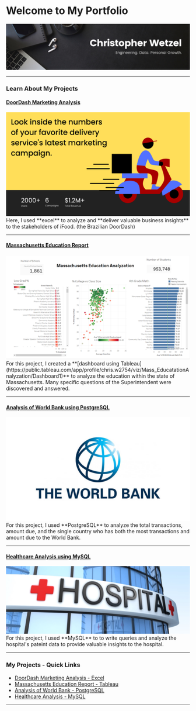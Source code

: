 # Welcome to My Portfolio
<img src="images/headline 1.2.png"/>

---

### Learn About My Projects

#### [DoorDash Marketing Analysis](https://www.linkedin.com/pulse/doordashs-marketing-results-breakdown-christopher-wetzel/)
<img src="images/Deliver your food quickly and safely.png"/>
Here, I used **excel** to analyze and **deliver valuable business insights** to the stakeholders of iFood. (the Brazilian DoorDash)

---
#### [Massachusetts Education Report](https://www.linkedin.com/pulse/massachusetts-education-deep-dive-christopher-wetzel/?trackingId=PlVmTKQ%2FSLKhKcbelXN%2Big%3D%3D)
<img src="images/dashboard.PNG"/>
For this project, I created a **[dashboard using Tableau](https://public.tableau.com/app/profile/chris.w2754/viz/Mass_EducatationAnalyzation/Dashboard1)** to analyze the education within the state of Massachusetts. Many specific questions of the Superintendent were discovered and answered.

---

#### [Analysis of World Bank using PostgreSQL](/sample_project)
<img src="images/world-bank-logo.jpg?raw=true"/>
For this project, I used **PostgreSQL** to analyze the total transactions, amount due, and the single country who has both the most transactions and amount due to the World Bank.

---

#### [Healthcare Analysis using MySQL](https://www.linkedin.com/pulse/healthcare-analysis-using-mysql-christopher-wetzel/?trackingId=7QkR6lPyR8ehRa16l5jCkg%3D%3D)
<img src="images/hospital-photo.PNG?raw=true"/>
For this project, I used **MySQL** to to write queries and analyze the hospital's pateint data to provide valuable insights to the hospital.

---

### My Projects - Quick Links

- [DoorDash Marketing Analysis - Excel](https://www.linkedin.com/pulse/doordashs-marketing-results-breakdown-christopher-wetzel/)
- [Massachusetts Education Report - Tableau](https://www.linkedin.com/pulse/massachusetts-education-deep-dive-christopher-wetzel/?trackingId=PlVmTKQ%2FSLKhKcbelXN%2Big%3D%3D)
- [Analysis of World Bank - PostgreSQL](https://www.linkedin.com/pulse/analysis-world-bank-using-postgresql-christopher-wetzel/?trackingId=HeBv3XyaRFKCH4QnMYgfZg%3D%3D)
- [Healthcare Analysis - MySQL](https://www.linkedin.com/pulse/healthcare-analysis-using-mysql-christopher-wetzel/?trackingId=7QkR6lPyR8ehRa16l5jCkg%3D%3D)

---




